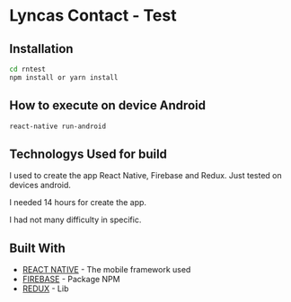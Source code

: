 # Lyncas Contact - Test


## Installation

```sh
cd rntest
npm install or yarn install
```

## How to execute on device Android

```sh
react-native run-android
```

## Technologys Used for build

I used to create the app React Native, Firebase and Redux.
Just tested on devices android.

I needed 14 hours for create the app.

I had not many difficulty in specific.

## Built With

* [REACT NATIVE](https://facebook.github.io/react-native/) - The mobile framework used
* [FIREBASE](https://www.npmjs.com/package/react-native-firebase) - Package NPM
* [REDUX](https://redux.js.org/) - Lib
